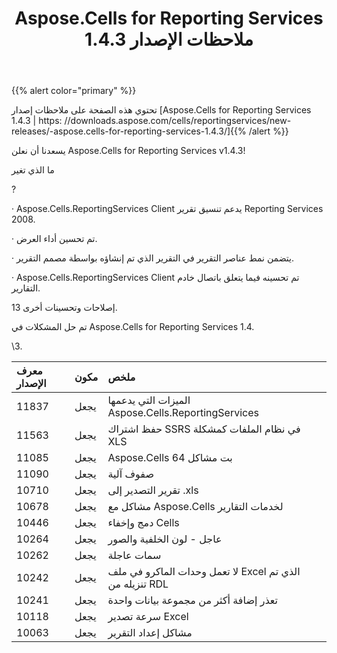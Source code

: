 ﻿---
title: Aspose.Cells for Reporting Services 1.4.3 ملاحظات الإصدار
type: docs
weight: 10
url: /ar/reportingservices/aspose-cells-for-reporting-services-1-4-3-release-notes/
---
{{% alert color="primary" %}} 

تحتوي هذه الصفحة على ملاحظات إصدار [Aspose.Cells for Reporting Services 1.4.3 | https: //downloads.aspose.com/cells/reportingservices/new-releases/-aspose.cells-for-reporting-services-1.4.3/]{{% /alert %}} 

 يسعدنا أن نعلن Aspose.Cells for Reporting Services v1.4.3!

 ما الذي تغير

? 

 · Aspose.Cells.ReportingServices Client يدعم تنسيق تقرير Reporting Services 2008.

 · تم تحسين أداء العرض.

· يتضمن نمط عناصر التقرير في التقرير الذي تم إنشاؤه بواسطة مصمم التقرير.

 · Aspose.Cells.ReportingServices Client تم تحسينه فيما يتعلق باتصال خادم التقارير.

 13 إصلاحات وتحسينات أخرى.



 تم حل المشكلات في Aspose.Cells for Reporting Services 1.4.

\3. 

|**معرف الإصدار** |**مكون** |**ملخص** |
|:- |:- |:- |
|11837 | يجعل| الميزات التي يدعمها Aspose.Cells.ReportingServices|
|11563 | يجعل| حفظ اشتراك SSRS في نظام الملفات كمشكلة XLS|
|11085 | يجعل| Aspose.Cells 64 بت مشاكل|
|11090 | يجعل| صفوف آلية|
|10710 | يجعل| تقرير التصدير إلى .xls|
|10678 | يجعل| مشاكل مع Aspose.Cells لخدمات التقارير|
|10446 | يجعل| دمج وإخفاء Cells|
|10264 | يجعل| عاجل - لون الخلفية والصور|
|10262 | يجعل| سمات عاجلة|
|10242 | يجعل| لا تعمل وحدات الماكرو في ملف Excel الذي تم تنزيله من RDL|
|10241 | يجعل| تعذر إضافة أكثر من مجموعة بيانات واحدة|
|10118 | يجعل| سرعة تصدير Excel|
|10063 | يجعل| مشاكل إعداد التقرير|

